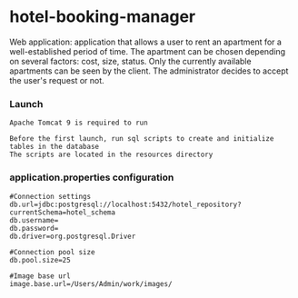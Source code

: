 # hotel-booking-manager

Web application: application that allows a user to rent an apartment for a well-established period of time. The apartment can be chosen depending on several factors: cost, size, status. Only the currently available apartments can be seen by the client. The administrator decides to accept the user's request or not.

### Launch

```
Apache Tomcat 9 is required to run

Before the first launch, run sql scripts to create and initialize tables in the database
The scripts are located in the resources directory
```

### application.properties configuration

```
#Connection settings
db.url=jdbc:postgresql://localhost:5432/hotel_repository?currentSchema=hotel_schema
db.username=
db.password=
db.driver=org.postgresql.Driver

#Connection pool size
db.pool.size=25

#Image base url
image.base.url=/Users/Admin/work/images/
```

